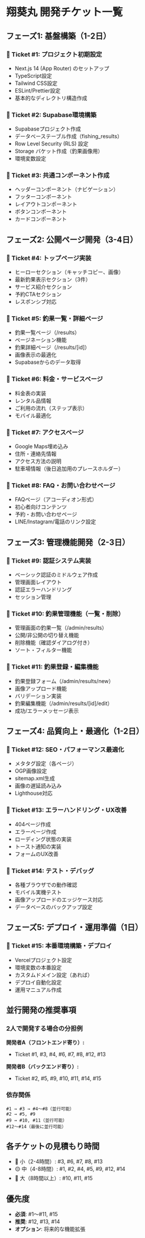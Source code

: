 # 翔葵丸 開発チケット一覧

## フェーズ1: 基盤構築（1-2日）

### 🎫 Ticket #1: プロジェクト初期設定
- Next.js 14 (App Router) のセットアップ
- TypeScript設定
- Tailwind CSS設定
- ESLint/Prettier設定
- 基本的なディレクトリ構造作成

### 🎫 Ticket #2: Supabase環境構築
- Supabaseプロジェクト作成
- データベーステーブル作成（fishing_results）
- Row Level Security (RLS) 設定
- Storage バケット作成（釣果画像用）
- 環境変数設定

### 🎫 Ticket #3: 共通コンポーネント作成
- ヘッダーコンポーネント（ナビゲーション）
- フッターコンポーネント
- レイアウトコンポーネント
- ボタンコンポーネント
- カードコンポーネント

## フェーズ2: 公開ページ開発（3-4日）

### 🎫 Ticket #4: トップページ実装
- ヒーローセクション（キャッチコピー、画像）
- 最新釣果表示セクション（3件）
- サービス紹介セクション
- 予約CTAセクション
- レスポンシブ対応

### 🎫 Ticket #5: 釣果一覧・詳細ページ
- 釣果一覧ページ（/results）
- ページネーション機能
- 釣果詳細ページ（/results/[id]）
- 画像表示の最適化
- Supabaseからのデータ取得

### 🎫 Ticket #6: 料金・サービスページ
- 料金表の実装
- レンタル品情報
- ご利用の流れ（ステップ表示）
- モバイル最適化

### 🎫 Ticket #7: アクセスページ
- Google Maps埋め込み
- 住所・連絡先情報
- アクセス方法の説明
- 駐車場情報（後日追加用のプレースホルダー）

### 🎫 Ticket #8: FAQ・お問い合わせページ
- FAQページ（アコーディオン形式）
- 初心者向けコンテンツ
- 予約・お問い合わせページ
- LINE/Instagram/電話のリンク設定

## フェーズ3: 管理機能開発（2-3日）

### 🎫 Ticket #9: 認証システム実装
- ベーシック認証のミドルウェア作成
- 管理画面レイアウト
- 認証エラーハンドリング
- セッション管理

### 🎫 Ticket #10: 釣果管理機能（一覧・削除）
- 管理画面の釣果一覧（/admin/results）
- 公開/非公開の切り替え機能
- 削除機能（確認ダイアログ付き）
- ソート・フィルター機能

### 🎫 Ticket #11: 釣果登録・編集機能
- 釣果登録フォーム（/admin/results/new）
- 画像アップロード機能
- バリデーション実装
- 釣果編集機能（/admin/results/[id]/edit）
- 成功/エラーメッセージ表示

## フェーズ4: 品質向上・最適化（1-2日）

### 🎫 Ticket #12: SEO・パフォーマンス最適化
- メタタグ設定（各ページ）
- OGP画像設定
- sitemap.xml生成
- 画像の遅延読み込み
- Lighthouse対応

### 🎫 Ticket #13: エラーハンドリング・UX改善
- 404ページ作成
- エラーページ作成
- ローディング状態の実装
- トースト通知の実装
- フォームのUX改善

### 🎫 Ticket #14: テスト・デバッグ
- 各種ブラウザでの動作確認
- モバイル実機テスト
- 画像アップロードのエッジケース対応
- データベースのバックアップ設定

## フェーズ5: デプロイ・運用準備（1日）

### 🎫 Ticket #15: 本番環境構築・デプロイ
- Vercelプロジェクト設定
- 環境変数の本番設定
- カスタムドメイン設定（あれば）
- デプロイ自動化設定
- 運用マニュアル作成

## 並行開発の推奨事項

### 2人で開発する場合の分担例

**開発者A（フロントエンド寄り）:**
- Ticket #1, #3, #4, #6, #7, #8, #12, #13

**開発者B（バックエンド寄り）:**
- Ticket #2, #5, #9, #10, #11, #14, #15

### 依存関係
```
#1 → #3 → #4～#8（並行可能）
#2 → #5, #9
#9 → #10, #11（並行可能）
#12～#14（最後に並行可能）
```

## 各チケットの見積もり時間
- 🔵 小（2-4時間）: #3, #6, #7, #8, #13
- 🟡 中（4-8時間）: #1, #2, #4, #5, #9, #12, #14
- 🔴 大（8時間以上）: #10, #11, #15

## 優先度
- **必須**: #1～#11, #15
- **推奨**: #12, #13, #14
- **オプション**: 将来的な機能拡張